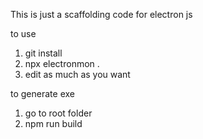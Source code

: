 This is just a scaffolding code for electron js

to use
1. git install
2. npx electronmon .
3. edit as much as you want

to generate exe
1. go to root folder
2. npm run build

